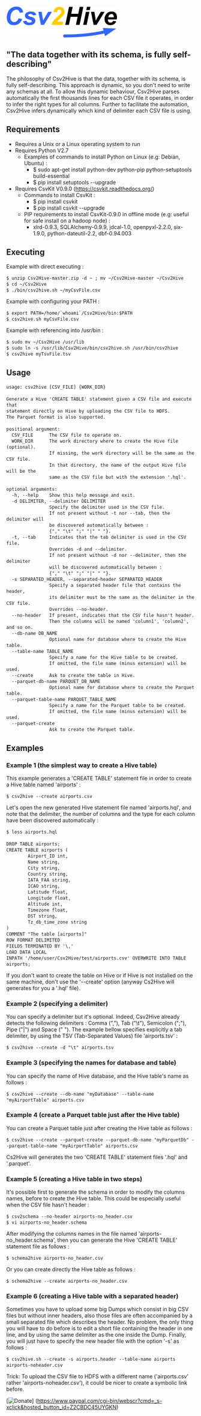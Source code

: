 ![](/Csv2Hive.png "Csv2Hive")

## "The data together with its schema, is fully self-describing"

The philosophy of Csv2Hive is that the data, together with its schema, is fully self-describing. This approach is dynamic, so you don't need to write any schemas at all. To allow this dynamic behaviour, Csv2Hive parses automatically the first thousands lines for each CSV file it operates, in order to infer the right types for all columns. Further to facilitate the automation, Csv2Hive infers dynamically which kind of delimiter each CSV file is using.

## Requirements
* Requires a Unix or a Linux operating system to run
* Requires Python V2.7
  * Examples of commands to install Python on Linux (e.g: Debian, Ubuntu) :
    * $ sudo apt-get install python-dev python-pip python-setuptools build-essential
    * $ pip install setuptools --upgrade
* Requires CsvKit V0.9.0 (https://csvkit.readthedocs.org/)
  * Commands to install CsvKit :
    * $ pip install csvkit
    * $ pip install csvkit --upgrade
  * PIP requirements to install CsvKit-0.9.0 in offline mode (e.g: useful for safe install on a hadoop node) :
    * xlrd-0.9.3, SQLAlchemy-0.9.9, jdcal-1.0, openpyxl-2.2.0, six-1.9.0, python-dateutil-2.2, dbf-0.94.003

## Executing
Example with direct executing :
```
$ unzip Csv2Hive-master.zip -d ~ ; mv ~/Csv2Hive-master ~/Csv2Hive
$ cd ~/Csv2Hive
$ ./bin/csv2hive.sh ~/myCsvFile.csv
```
Example with configuring your PATH :
```
$ export PATH=/home/`whoami`/Csv2Hive/bin:$PATH
$ csv2hive.sh myCsvFile.csv
```
Example with referencing into /usr/bin :
```
$ sudo mv ~/Csv2Hive /usr/lib
$ sudo ln -s /usr/lib/Csv2Hive/bin/csv2hive.sh /usr/bin/csv2hive
$ csv2hive myTsvFile.tsv
```

## Usage
```
usage: csv2hive [CSV_FILE] {WORK_DIR}

Generate a Hive 'CREATE TABLE' statement given a CSV file and execute that
statement directly on Hive by uploading the CSV file to HDFS.
The Parquet format is also supported.

positional argument:
  CSV_FILE      The CSV file to operate on.
  WORK_DIR      The work directory where to create the Hive file (optional).
                If missing, the work directory will be the same as the CSV file.
                In that directory, the name of the output Hive file will be the
                same as the CSV file but with the extension '.hql'.

optional arguments:
  -h, --help    Show this help message and exit.
  -d DELIMITER, --delimiter DELIMITER
                Specify the delimiter used in the CSV file.
                If not present without -t nor --tab, then the delimiter will
                be discovered automatically between :
                {"," "\t" ";" "|" " "}.
  -t, --tab     Indicates that the tab delimiter is used in the CSV file.
                Overrides -d and --delimiter.
                If not present without -d nor --delimiter, then the delimiter
                will be discovered automatically between :
                {"," "\t" ";" "|" " "}.
  -s SEPARATED_HEADER, --separated-header SEPARATED_HEADER
                Specify a separated header file that contains the header,
                its delimiter must be the same as the delimiter in the CSV file.
                Overrides --no-header.
  --no-header   If present, indicates that the CSV file hasn't header.
                Then the columns will be named 'column1', 'column2', and so on.
  --db-name DB_NAME
                Optional name for database where to create the Hive table.
  --table-name TABLE_NAME
                Specify a name for the Hive table to be created.
                If omitted, the file name (minus extension) will be used.
  --create      Ask to create the table in Hive.
  --parquet-db-name PARQUET_DB_NAME
                Optional name for database where to create the Parquet table.
  --parquet-table-name PARQUET_TABLE_NAME
                Specify a name for the Parquet table to be created.
                If omitted, the file name (minus extension) will be used.
  --parquet-create
                Ask to create the Parquet table.
```

## Examples
### Example 1 (the simplest way to create a Hive table)

This example generates a 'CREATE TABLE' statement file in order to create a Hive table named 'airports' :
```
$ csv2hive --create airports.csv
```
Let's open the new generated Hive statement file named 'airports.hql', and note that the delimiter, the number of columns and the type for each column have been discovered automatically :
```
$ less airports.hql

DROP TABLE airports;
CREATE TABLE airports (
        Airport_ID int,
        Name string,
        City string,
        Country string,
        IATA_FAA string,
        ICAO string,
        Latitude float,
        Longitude float,
        Altitude int,
        Timezone float,
        DST string,
        Tz_db_time_zone string
)
COMMENT "The table [airports]"
ROW FORMAT DELIMITED
FIELDS TERMINATED BY '\,'
LOAD DATA LOCAL
INPATH '/home/user/Csv2Hive/test/airports.csv' OVERWRITE INTO TABLE airports;
```
If you don't want to create the table on Hive or if Hive is not installed on the same machine, don't use the '--create' option (anyway Cs2Hive will generates for you a '.hql' file).

### Example 2 (specifying a delimiter)
You can specify a delimiter but it's optional. Indeed, Csv2Hive already detects the following delimiters : Comma (","), Tab ("\t"), Semicolon (";"), Pipe ("|") and Space (" ").
The example bellow specifies explicitly a tab delimiter, by using the TSV (Tab-Separated Values) file 'airports.tsv' :
```
$ csv2hive --create -d "\t" airports.tsv
```

### Example 3 (specifying the names for database and table)
You can specify the name of Hive database, and the Hive table's name as follows :
```
$ csv2hive --create --db-name "myDatabase" --table-name "myAirportTable" airports.csv
```

### Example 4 (create a Parquet table just after the Hive table)
You can create a Parquet table just after creating the Hive table as follows :
```
$ csv2hive --create --parquet-create --parquet-db-name "myParquetDb" --parquet-table-name "myAirportTable" airports.csv
```
Cs2Hive will generates the two 'CREATE TABLE' statement files '.hql' and '.parquet'.

### Example 5 (creating a Hive table in two steps)
It's possible first to generate the schema in order to modify the columns names, before to create the Hive table. This could be especially useful when the CSV file hasn't header :
```
$ csv2schema --no-header airports-no_header.csv
$ vi airports-no_header.schema
```
After modifying the columns names in the file named 'airports-no_header.schema', then you can generate the Hive 'CREATE TABLE' statement file as follows :
```
$ schema2hive airports-no_header.csv
```
Or you can create directly the Hive table as follows :
```
$ schema2hive --create airports-no_header.csv
```
### Example 6 (creating a Hive table with a separated header)
Sometimes you have to upload some big Dumps which consist in big CSV files but without inner headers, also those files are often accompanied by a small separated file which describes the header. No problem, the only thing you will have to do before is to edit a short file containing the header in one line, and by using the same delimiter as the one inside the Dump. Finally, you will just have to specify the new header file with the option '-s' as follows :
```
$ csv2hive.sh --create -s airports.header --table-name airports airports-noheader.csv
```
Trick: To upload the CSV file to HDFS with a different name ('airports.csv' rather 'airports-noheader.csv'), it could be nicer to create a symbolic link before.

[![Donate](https://www.paypalobjects.com/en_US/i/btn/btn_donateCC_LG.gif "Donate for Csv2Hive")]
(https://www.paypal.com/cgi-bin/webscr?cmd=_s-xclick&hosted_button_id=Z2CBDC45UYGKN)
